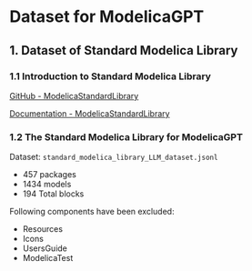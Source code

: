 # Dataset for ModelicaGPT

## 1. Dataset of Standard Modelica Library

### 1.1 Introduction to Standard Modelica Library

[GitHub - ModelicaStandardLibrary](https://github.com/modelica/ModelicaStandardLibrary)

[Documentation - ModelicaStandardLibrary](https://doc.modelica.org/Modelica%204.0.0/Resources/helpDymola/Modelica.html)

### 1.2 The Standard Modelica Library for ModelicaGPT

Dataset: `standard_modelica_library_LLM_dataset.jsonl`

* 457 packages
* 1434 models
* 194 Total blocks

Following components have been excluded:
* Resources
* Icons
* UsersGuide
* ModelicaTest